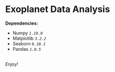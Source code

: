 # Exoplanet Data Analysis

<b>Dependencies:</b>
 - Numpy <i>`1.19.0`</i>
 - Matplotlib <i>`3.2.2`</i>
 - Seaborn <i>`0.10.1`</i>
 - Pandas <i>`1.0.5`</i>

 
<br>
<i>Enjoy!</i>